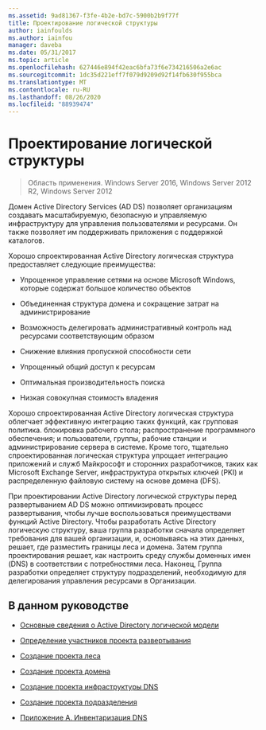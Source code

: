 ```yaml
---
ms.assetid: 9ad81367-f3fe-4b2e-bd7c-5900b2b9f77f
title: Проектирование логической структуры
author: iainfoulds
ms.author: iainfou
manager: daveba
ms.date: 05/31/2017
ms.topic: article
ms.openlocfilehash: 627446e894f42eac6bfa73f6e734216506a2e6ac
ms.sourcegitcommit: 1dc35d221eff7f079d9209d92f14fb630f955bca
ms.translationtype: MT
ms.contentlocale: ru-RU
ms.lasthandoff: 08/26/2020
ms.locfileid: "88939474"
---
```

# <a name="designing-the-logical-structure"></a>Проектирование логической структуры

>Область применения. Windows Server 2016, Windows Server 2012 R2, Windows Server 2012

Домен Active Directory Services (AD DS) позволяет организациям создавать масштабируемую, безопасную и управляемую инфраструктуру для управления пользователями и ресурсами. Он также позволяет им поддерживать приложения с поддержкой каталогов.

Хорошо спроектированная Active Directory логическая структура предоставляет следующие преимущества:

-   Упрощенное управление сетями на основе Microsoft Windows, которые содержат большое количество объектов

-   Объединенная структура домена и сокращение затрат на администрирование

-   Возможность делегировать административный контроль над ресурсами соответствующим образом

-   Снижение влияния пропускной способности сети

-   Упрощенный общий доступ к ресурсам

-   Оптимальная производительность поиска

-   Низкая совокупная стоимость владения

Хорошо спроектированная Active Directory логическая структура облегчает эффективную интеграцию таких функций, как групповая политика. блокировка рабочего стола; распространение программного обеспечения; и пользователи, группы, рабочие станции и администрирование сервера в системе. Кроме того, тщательно спроектированная логическая структура упрощает интеграцию приложений и служб Майкрософт и сторонних разработчиков, таких как Microsoft Exchange Server, инфраструктура открытых ключей (PKI) и распределенную файловую систему на основе домена (DFS).

При проектировании Active Directory логической структуры перед развертыванием AD DS можно оптимизировать процесс развертывания, чтобы лучше воспользоваться преимуществами функций Active Directory. Чтобы разработать Active Directory логическую структуру, ваша группа разработки сначала определяет требования для вашей организации, и, основываясь на этих данных, решает, где разместить границы леса и домена. Затем группа проектирования решает, как настроить среду службы доменных имен (DNS) в соответствии с потребностями леса. Наконец, Группа разработки определяет структуру подразделений, необходимую для делегирования управления ресурсами в Организации.

## <a name="in-this-guide"></a>В данном руководстве

-   [Основные сведения о Active Directory логической модели](../../ad-ds/plan/Understanding-the-Active-Directory-Logical-Model.md)

-   [Определение участников проекта развертывания](../../ad-ds/plan/Identifying-the-Deployment-Project-Participants.md)

-   [Создание проекта леса](../../ad-ds/plan/Creating-a-Forest-Design.md)

-   [Создание проекта домена](../../ad-ds/plan/Creating-a-Domain-Design.md)

-   [Создание проекта инфраструктуры DNS](../../ad-ds/plan/Creating-a-DNS-Infrastructure-Design.md)

-   [Создание проекта подразделения](../../ad-ds/plan/Creating-an-Organizational-Unit-Design.md)

-   [Приложение А. Инвентаризация DNS](../../ad-ds/plan/Appendix-A--DNS-Inventory.md)



